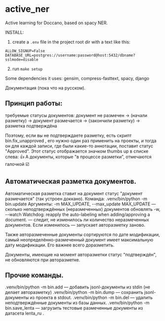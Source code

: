 # active_ner

Active learning for Doccano, based on spacy NER.


INSTALL:

1. create a `.env` file in the project root dir with a text like this:
```
ALLOW_SIGNUP=False
DATABASE_URL=postgres://username:password@host:5432/dbname?sslmode=disable
```

2. run `make setup`

Some dependencies it uses:
gensim, compress-fasttext, spacy, django

Документация (пока что на русском).

Принцип работы:
---
требуемые статусы документов:
документ не размечен -> (начали разметку) ->
документ размечается -> (закончили разметку) ->
разметка подтверждёна

Поэтому, если вы не подтверждаете разметку, есть скрипт bin.fix_unapproved , 
его нужно один раз применить на проекты, и тогда он для каждой записи, где были какие-то аннотации, поставит статус "Approved".
Этот статус отображается значком thumbs up в списке слева: 👍
А документы, которые "в процессе разметки", отмечаются галочкой ☑️

Автоматическая разметка документов.
---
Автоматическая разметка ставит на документ статус "документ размечается" (так устроен доккано).
Команда: .venv/bin/python -m bin.update
Аргументы:
  -m MAX_UPDATE, --max_update MAX_UPDATE — сколько неподтверждённых (неразмеченных) документов обновлять
  -w, --watch           Watchdog: reapply the auto-labeling when adding/approving a document. — следит, не изменилось ли количество неразмеченных документов. Если изменилось — запускает авторазметку заново.

Также авторазмеченные документы сортируются по дате модификации, самый неопределённо-размеченный документ имеет максимальную дату модификации. Его важнее всего доразметить.

Документы, имеющие на момент авторазметки статус "подтверждён", не обновляются при авторазметке.

Прочие команды.
---
.venv/bin/python -m bin.add — добавить jsonl-документы из stdin (не делает авторазметку)
.venv/bin/python -m bin.dump — сохранить jsonl-документы из проекта в stdout.
.venv/bin/python -m bin.del — удалить неподтверждённые документы из базы данных.
.venv/bin/python -m bin.save_lenta — загрузить тестовые размеченные документы из датасета lenta_ru .
